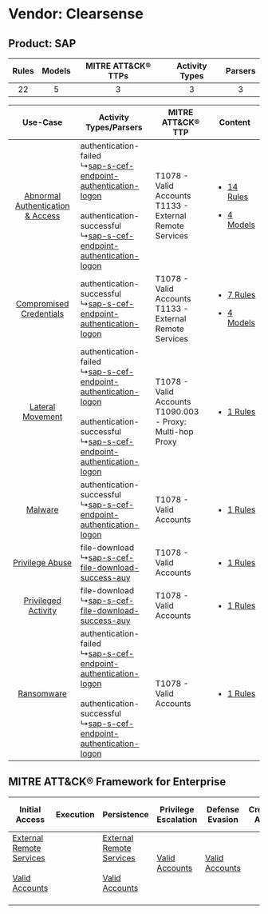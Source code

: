 Vendor: Clearsense
==================
Product: SAP
------------
| Rules | Models | MITRE ATT&CK® TTPs | Activity Types | Parsers |
|:-----:|:------:|:------------------:|:--------------:|:-------:|
|  22   |   5    |         3          |       3        |    3    |

|    Use-Case    | Activity Types/Parsers    | MITRE ATT&CK® TTP    | Content    |
|:----:| ---- | ---- | ---- |
| [Abnormal Authentication & Access](../../../UseCases/uc_abnormal_authentication_&_access.md) |  authentication-failed<br> ↳[sap-s-cef-endpoint-authentication-logon](Ps/pC_sapscefendpointauthenticationlogon.md)<br><br> authentication-successful<br> ↳[sap-s-cef-endpoint-authentication-logon](Ps/pC_sapscefendpointauthenticationlogon.md)<br> | T1078 - Valid Accounts<br>T1133 - External Remote Services<br>   | [<ul><li>14 Rules</li></ul><ul><li>4 Models</li></ul>](RM/r_m_clearsense_sap_Abnormal_Authentication_&_Access.md) |
|          [Compromised Credentials](../../../UseCases/uc_compromised_credentials.md)          |  authentication-successful<br> ↳[sap-s-cef-endpoint-authentication-logon](Ps/pC_sapscefendpointauthenticationlogon.md)<br>    | T1078 - Valid Accounts<br>T1133 - External Remote Services<br>   | [<ul><li>7 Rules</li></ul><ul><li>4 Models</li></ul>](RM/r_m_clearsense_sap_Compromised_Credentials.md)    |
|    [Lateral Movement](../../../UseCases/uc_lateral_movement.md)    |  authentication-failed<br> ↳[sap-s-cef-endpoint-authentication-logon](Ps/pC_sapscefendpointauthenticationlogon.md)<br><br> authentication-successful<br> ↳[sap-s-cef-endpoint-authentication-logon](Ps/pC_sapscefendpointauthenticationlogon.md)<br> | T1078 - Valid Accounts<br>T1090.003 - Proxy: Multi-hop Proxy<br> | [<ul><li>1 Rules</li></ul>](RM/r_m_clearsense_sap_Lateral_Movement.md)    |
|    [Malware](../../../UseCases/uc_malware.md)    |  authentication-successful<br> ↳[sap-s-cef-endpoint-authentication-logon](Ps/pC_sapscefendpointauthenticationlogon.md)<br>    | T1078 - Valid Accounts<br>    | [<ul><li>1 Rules</li></ul>](RM/r_m_clearsense_sap_Malware.md)    |
|    [Privilege Abuse](../../../UseCases/uc_privilege_abuse.md)    |  file-download<br> ↳[sap-s-cef-file-download-success-auy](Ps/pC_sapsceffiledownloadsuccessauy.md)<br>    | T1078 - Valid Accounts<br>    | [<ul><li>1 Rules</li></ul>](RM/r_m_clearsense_sap_Privilege_Abuse.md)    |
|    [Privileged Activity](../../../UseCases/uc_privileged_activity.md)    |  file-download<br> ↳[sap-s-cef-file-download-success-auy](Ps/pC_sapsceffiledownloadsuccessauy.md)<br>    | T1078 - Valid Accounts<br>    | [<ul><li>1 Rules</li></ul>](RM/r_m_clearsense_sap_Privileged_Activity.md)    |
|    [Ransomware](../../../UseCases/uc_ransomware.md)    |  authentication-failed<br> ↳[sap-s-cef-endpoint-authentication-logon](Ps/pC_sapscefendpointauthenticationlogon.md)<br><br> authentication-successful<br> ↳[sap-s-cef-endpoint-authentication-logon](Ps/pC_sapscefendpointauthenticationlogon.md)<br> | T1078 - Valid Accounts<br>    | [<ul><li>1 Rules</li></ul>](RM/r_m_clearsense_sap_Ransomware.md)    |

MITRE ATT&CK® Framework for Enterprise
--------------------------------------
| Initial Access                                                                                                                                   | Execution | Persistence                                                                                                                                      | Privilege Escalation                                                | Defense Evasion                                                     | Credential Access | Discovery | Lateral Movement | Collection | Command and Control                                                                                                                       | Exfiltration | Impact |
| ------------------------------------------------------------------------------------------------------------------------------------------------ | --------- | ------------------------------------------------------------------------------------------------------------------------------------------------ | ------------------------------------------------------------------- | ------------------------------------------------------------------- | ----------------- | --------- | ---------------- | ---------- | ----------------------------------------------------------------------------------------------------------------------------------------- | ------------ | ------ |
| [External Remote Services](https://attack.mitre.org/techniques/T1133)<br><br>[Valid Accounts](https://attack.mitre.org/techniques/T1078)<br><br> |           | [External Remote Services](https://attack.mitre.org/techniques/T1133)<br><br>[Valid Accounts](https://attack.mitre.org/techniques/T1078)<br><br> | [Valid Accounts](https://attack.mitre.org/techniques/T1078)<br><br> | [Valid Accounts](https://attack.mitre.org/techniques/T1078)<br><br> |                   |           |                  |            | [Proxy: Multi-hop Proxy](https://attack.mitre.org/techniques/T1090/003)<br><br>[Proxy](https://attack.mitre.org/techniques/T1090)<br><br> |              |        |